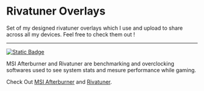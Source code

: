 # Rivatuner Overlays

Set of my designed rivatuner overlays which I use and upload to share across all my devices. Feel free to check them out !

---

[![Static Badge](https://img.shields.io/badge/MSI-%23FF0000?style=for-the-badge&logo=MSI&logoColor=%23FFFFFF)
](https://www.msi.com)

MSI Afterburner and Rivatuner are benchmarking and overclocking softwares used to see system stats and mesure performance while gaming.

Check Out [MSI Afterburner](https://www.msi.com/Landing/afterburner/graphics-cards) and [Rivatuner](https://www.guru3d.com/download/rtss-rivatuner-statistics-server-download/).
